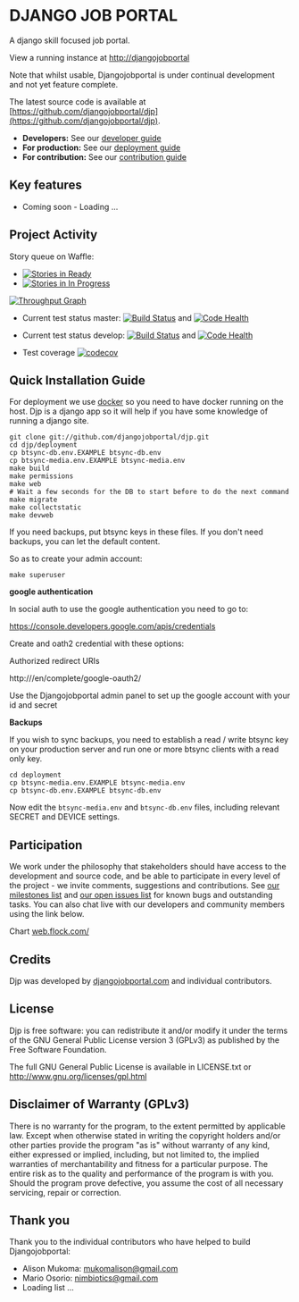 DJANGO JOB PORTAL
=================

A django skill focused job portal.

View a running instance at [http://djangojobportal](http://djangojobportalurl)


Note that whilst usable, Djangojobportal is under continual development and not
yet feature complete.

The latest source code is available at
[https://github.com/djangojobportal/djp](https://github.com/djangojobportal/djp).

* **Developers:** See our [developer guide](README-dev.md)
* **For production:** See our [deployment guide](README-docker.md)
* **For contribution:** See our [contribution guide](README-contrib.md)


Key features
------------

* Coming soon - Loading ...


Project Activity
----------------

Story queue on Waffle:

* [![Stories in Ready](https://badge.waffle.io/djangojobportal/djp.svg?label=ready&title=Ready)](http://waffle.io/djangojobportal/djp) 
* [![Stories in In Progress](https://badge.waffle.io/djangojobportal/djp.svg?label=in%20progress&title=In%20Progress)](http://waffle.io/djangojobportal/djp)

[![Throughput Graph](https://graphs.waffle.io/djangojobportal/djp/throughput.svg)](https://waffle.io/djangojobportal/djp/metrics)

* Current test status master: [![Build Status](https://travis-ci.org/djangojobportal/djp.svg?branch=master)](https://travis-ci.org/djangojobportal/djp) and [![Code Health](https://landscape.io/github/djangojobportal/djp/master/landscape.svg?style=flat)](https://landscape.io/github/djangojobportal/djp/master)

* Current test status develop: [![Build Status](https://travis-ci.org/djangojobportal/djp.svg?branch=develop)](https://travis-ci.org/djangojobportal/djp) and
[![Code Health](https://landscape.io/github/djangojobportal/djp/develop/landscape.svg?style=flat)](https://landscape.io/github/djangojobportal/djp/develop)

* Test coverage [![codecov](https://codecov.io/gh/djangojobportal/djp/branch/develop/graph/badge.svg)](https://codecov.io/gh/djangojobportal/djp)

Quick Installation Guide
------------------------

For deployment we use [docker](http://docker.com) so you need to have docker
running on the host. Djp is a django app so it will help if you have
some knowledge of running a django site.

```
git clone git://github.com/djangojobportal/djp.git
cd djp/deployment
cp btsync-db.env.EXAMPLE btsync-db.env
cp btsync-media.env.EXAMPLE btsync-media.env
make build
make permissions
make web
# Wait a few seconds for the DB to start before to do the next command
make migrate
make collectstatic
make devweb
```

If you need backups, put btsync keys in these files. If you don't need backups,
you can let the default content.

So as to create your admin account:
```
make superuser
```

**google authentication**

In social auth to use the google authentication you need to go to:

https://console.developers.google.com/apis/credentials

Create and oath2 credential with these options:

Authorized redirect URIs

http://<your domain>/en/complete/google-oauth2/

Use the Djangojobportal admin panel to set up the google account with your id and
secret


**Backups**

If you wish to sync backups, you need to establish a read / write btsync
key on your production server and run one or more btsync clients
with a read only key.

```
cd deployment
cp btsync-media.env.EXAMPLE btsync-media.env
cp btsync-db.env.EXAMPLE btsync-db.env
```

Now edit the ``btsync-media.env`` and ``btsync-db.env`` files, including
relevant SECRET and DEVICE settings.

Participation
-------------

We work under the philosophy that stakeholders should have access to the
development and source code, and be able to participate in every level of the
project - we invite comments, suggestions and contributions.  See
[our milestones list](https://github.com/djangojobportal/djp/milestones) and
[our open issues list](https://github.com/djangojobportal/djp/issues?page=1&state=open)
for known bugs and outstanding tasks. You can also chat live with our developers
and community members using the link below.

Chart [web.flock.com/](https://web.flock.com/)

Credits
-------

Djp was developed by [djangojobportal.com](http://djangojobportal.com) and
individual contributors.

License
------

Djp is free software: you can redistribute it and/or modify it
under the terms of the GNU General Public License version 3 (GPLv3) as
published by the Free Software Foundation.

The full GNU General Public License is available in LICENSE.txt or
http://www.gnu.org/licenses/gpl.html


Disclaimer of Warranty (GPLv3)
------------------------------

There is no warranty for the program, to the extent permitted by
applicable law. Except when otherwise stated in writing the copyright
holders and/or other parties provide the program "as is" without warranty
of any kind, either expressed or implied, including, but not limited to,
the implied warranties of merchantability and fitness for a particular
purpose. The entire risk as to the quality and performance of the program
is with you. Should the program prove defective, you assume the cost of
all necessary servicing, repair or correction.

Thank you
---------


Thank you to the individual contributors who have helped to build Djangojobportal:

* Alison Mukoma: mukomalison@gmail.com
* Mario Osorio: nimbiotics@gmail.com
* Loading list ...
